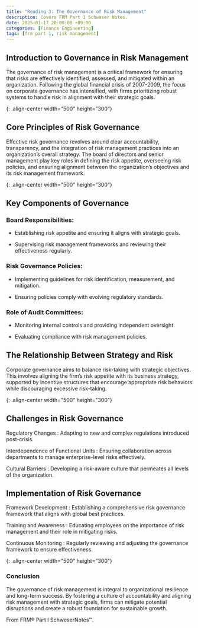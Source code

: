```yaml
---
title: "Reading 3: The Governance of Risk Management"
description: Covers FRM Part 1 Schweser Notes.
date: 2025-01-17 20:00:00 +09:00
categories: [Finance Engineering]
tags: [frm part 1, risk management]
---
```




## Introduction to Governance in Risk Management

The governance of risk management is a critical framework for ensuring that risks are effectively identified, assessed, and mitigated within an organization. Following the global financial crisis of 2007-2009, the focus on corporate governance has intensified, with firms prioritizing robust systems to handle risk in alignment with their strategic goals.

{: .align-center width="500" height="300"}

## Core Principles of Risk Governance

Effective risk governance revolves around clear accountability, transparency, and the integration of risk management practices into an organization’s overall strategy. The board of directors and senior management play key roles in defining the risk appetite, overseeing risk policies, and ensuring alignment between the organization’s objectives and its risk management framework.

{: .align-center width="500" height="300"}

## Key Components of Governance

### Board Responsibilities:

 - Establishing risk appetite and ensuring it aligns with strategic goals.

 - Supervising risk management frameworks and reviewing their effectiveness regularly.

### Risk Governance Policies:

 - Implementing guidelines for risk identification, measurement, and mitigation.

 - Ensuring policies comply with evolving regulatory standards.

### Role of Audit Committees:

 - Monitoring internal controls and providing independent oversight.

 - Evaluating compliance with risk management policies.

## The Relationship Between Strategy and Risk

Corporate governance aims to balance risk-taking with strategic objectives. This involves aligning the firm’s risk appetite with its business strategy, supported by incentive structures that encourage appropriate risk behaviors while discouraging excessive risk-taking.

{: .align-center width="500" height="300"}

## Challenges in Risk Governance

Regulatory Changes
: Adapting to new and complex regulations introduced post-crisis.

Interdependence of Functional Units
: Ensuring collaboration across departments to manage enterprise-level risks effectively.

Cultural Barriers
: Developing a risk-aware culture that permeates all levels of the organization.

## Implementation of Risk Governance

Framework Development
: Establishing a comprehensive risk governance framework that aligns with global best practices.

Training and Awareness
: Educating employees on the importance of risk management and their role in mitigating risks.

Continuous Monitoring
: Regularly reviewing and adjusting the governance framework to ensure effectiveness.

{: .align-center width="500" height="300"}

### Conclusion

The governance of risk management is integral to organizational resilience and long-term success. By fostering a culture of accountability and aligning risk management with strategic goals, firms can mitigate potential disruptions and create a robust foundation for sustainable growth.

From FRM® Part I SchweserNotes™.